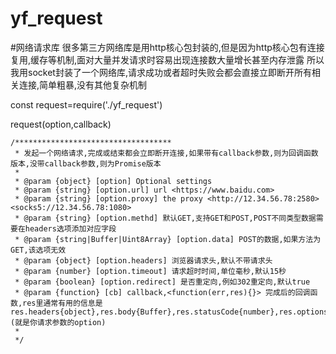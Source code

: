 # yf_request
#网络请求库
很多第三方网络库是用http核心包封装的,但是因为http核心包有连接复用,缓存等机制,面对大量并发请求时容易出现连接数大量增长甚至内存泄露
所以我用socket封装了一个网络库,请求成功或者超时失败会都会直接立即断开所有相关连接,简单粗暴,没有其他复杂机制

const request=require('./yf_request')

request(option,callback) 

    /***********************************
     * 发起一个网络请求,完成或结束都会立即断开连接,如果带有callback参数,则为回调函数版本,没带callback参数,则为Promise版本
     *
     * @param {object} [option] Optional settings
     * @param {string} [option.url] url <https://www.baidu.com>
     * @param {string} [option.proxy] the proxy <http://12.34.56.78:2580><socks5://12.34.56.78:1080>
     * @param {string} [option.methd] 默认GET,支持GET和POST,POST不同类型数据需要在headers选项添加对应字段
     * @param {string|Buffer|Uint8Array} [option.data] POST的数据,如果方法为GET,该选项无效
     * @param {object} [option.headers] 浏览器请求头,默认不带请求头
     * @param {number} [option.timeout] 请求超时时间,单位毫秒,默认15秒
     * @param {boolean} [option.redirect] 是否重定向,例如302重定向,默认true
     * @param {function} [cb] callback,<function(err,res){}> 完成后的回调函数,res里通常有用的信息是res.headers{object},res.body{Buffer},res.statusCode{number},res.options{object}(就是你请求参数的option)
     *
     */

